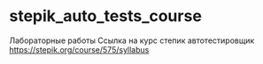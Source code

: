 # stepik_auto_tests_course
Лабораторные работы
Ссылка на курс степик автотестировщик
https://stepik.org/course/575/syllabus